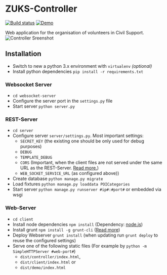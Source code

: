 ZUKS-Controller
===============
[![Build status](https://img.shields.io/travis/ZUKSev/ZUKS-Controller/master.svg)](https://travis-ci.org/ZUKSev/ZUKS-Controller)
[![Demo](https://img.shields.io/badge/demo-available-4d9eff.svg)](http://prototyp.zuks.org)

Web application for the organisation of volunteers in Civil Support.
![Controller Sreenshot](https://raw.githubusercontent.com/ZUKSev/ZUKS-Controller/master/Images/controller-screenshot-01.png)

## Installation
- Switch to new a python 3.x environment with `virtualenv` _(optional)_
- Install python dependencies `pip install -r requirements.txt`

### Websocket Server
- `cd websocket-server`
- Configure the server port in the `settings.py` file
- Start server `python server.py`

### REST-Server
- `cd server`
- Configure server `server/settings.py`. Most important settings:
	- `SECRET_KEY` (the existing one should be only used for debug purposes)
	- `DEBUG`
	- `TEMPLATE_DEBUG`
	- `CORS` (Important, when the client files are not served under the same URL as the REST-Server. [Read more.](https://github.com/ottoyiu/django-cors-headers#configuration))
	- `WEB_SOCKET_SERVICE_URL` (as configured above))
- Create database `python manage.py migrate`
- Load fixtures `python manage.py loaddata POICategories`
- Start server `python manage.py runserver #ip#:#port#` or embedded via wsgi

### Web-Server
- `cd client`
- Install node dependencies `npm install` (Dependency: [node.js](https://nodejs.org/))
- Install grunt `npm install -g grunt-cli` ([Read more](http://gruntjs.com/getting-started))
- Deploy Webserver `grunt install` (when updating run `grunt deploy` to reuse the configured settings)
- Serve one of the following static files (For example by `python -m SimpleHTTPServer #web-port#`)
	-  `dist/controller/index.html`, 
	- `dist/client/index.html` or 
	- `dist/demo/index.html`
